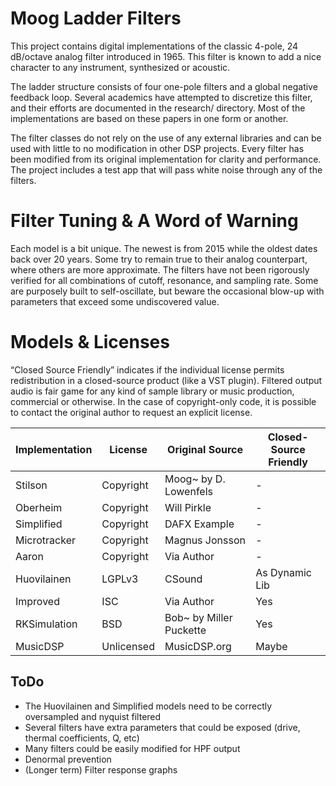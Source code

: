 # Moog Ladder Filters

This project contains digital implementations of the classic 4-pole, 24 dB/octave analog filter introduced in 1965. This filter is known to add a nice character to any instrument, synthesized or acoustic. 

The ladder structure consists of four one-pole filters and a global negative feedback loop. Several academics have attempted to discretize this filter, and their efforts are documented in the research/ directory. Most of the implementations are based on these papers in one form or another.

The filter classes do not rely on the use of any external libraries and can be used with little to no modification in other DSP projects. Every filter has been modified from its original implementation for clarity and performance. The project includes a test app that will pass white noise through any of the filters. 

# Filter Tuning & A Word of Warning
Each model is a bit unique. The newest is from 2015 while the oldest dates back over 20 years. Some try to remain true to their analog counterpart, where others are more approximate. The filters have not been rigorously verified for all combinations of cutoff, resonance, and sampling rate. Some are purposely built to self-oscillate, but beware the occasional blow-up with parameters that exceed some undiscovered value. 

# Models & Licenses

“Closed Source Friendly” indicates if the individual license permits redistribution in a closed-source product (like a VST plugin). Filtered output audio is fair game for any kind of sample library or music production, commercial or otherwise. In the case of copyright-only code, it is possible to contact the original author to request an explicit license.

Implementation | License | Original Source | Closed-Source Friendly
------------- | ------------- | ----------------- | -----------------
Stilson | Copyright | Moog~ by D. Lowenfels | -
Oberheim | Copyright | Will Pirkle | -
Simplified | Copyright | DAFX Example | - 
Microtracker | Copyright | Magnus Jonsson | -
Aaron | Copyright | Via Author | -
Huovilainen  | LGPLv3 | CSound | As Dynamic Lib
Improved | ISC | Via Author | Yes
RKSimulation | BSD | Bob~ by Miller Puckette | Yes
MusicDSP | Unlicensed | MusicDSP.org | Maybe

## ToDo

* The Huovilainen and Simplified models need to be correctly oversampled and nyquist filtered
* Several filters have extra parameters that could be exposed (drive, thermal coefficients, Q, etc)
* Many filters could be easily modified for HPF output
* Denormal prevention
* (Longer term) Filter response graphs
